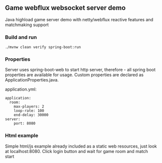 ## Game webflux websocket server demo

Java highload game server demo with netty/webflux reactive features
and matchmaking support

### Build and run

```
./mvnw clean verify spring-boot:run
```

### Properties

Server uses spring-boot-web to start http server, 
therefore - all spring boot properties are available for usage.
Custom properties are declared as ApplicationProperties.java.

application.yml:
```
application:
  room:
    max-players: 2
    loop-rate: 100
    end-delay: 30000
server:
    port: 8080
```
### Html example
Simple html/js example already included as a static web resources,
just look at localhost:8080. Click login button and wait for game room and match start

